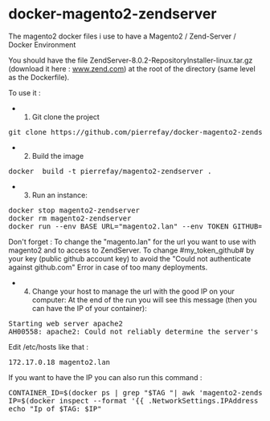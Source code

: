 # docker-magento2-zendserver
The magento2 docker files i use to have a Magento2 / Zend-Server / Docker Environment

You should have the file ZendServer-8.0.2-RepositoryInstaller-linux.tar.gz (download it here :  www.zend.com) at the root of the directory (same level as the Dockerfile).

To use it :
- 1) Git clone the project
<pre>
git clone https://github.com/pierrefay/docker-magento2-zendserver.git
</pre>

- 2) Build the image 
<pre>
docker  build -t pierrefay/magento2-zendserver .
</pre>

- 3) Run an instance:
<pre>
docker stop magento2-zendserver
docker rm magento2-zendserver
docker run --env BASE_URL="magento2.lan" --env TOKEN_GITHUB="#my_token_github#" -v /data/magento2-zendserver/html:/var/www/magento2 --name magento2-zendserver -p 80:80 -p 10081:10081 -p 10082:10082 pierrefay/magento2-zendserver
</pre>

Don't forget :
   To change the "magento.lan" for the url you want to use with magento2 and to access to ZendServer.
   To change #my_token_github# by your key (public github account key) to avoid the "Could not authenticate against github.com" Error in case of too many deployments.


 - 4) Change your host to manage the url with the good IP on your computer:
At the end of the run you will see this message (then you can have the IP of your container):
<pre>
Starting web server apache2
AH00558: apache2: Could not reliably determine the server's fully qualified domain name, using 172.17.0.18
</pre>

Edit /etc/hosts like that :
<pre>
172.17.0.18 magento2.lan
</pre>

If you want to have the IP you can also run this command :
<pre>
CONTAINER_ID=$(docker ps | grep "$TAG "| awk 'magento2-zendserver')
IP=$(docker inspect --format '{{ .NetworkSettings.IPAddress }}' $CONTAINER_ID)
echo "Ip of $TAG: $IP"
</pre>
